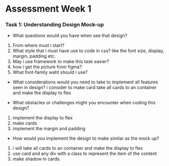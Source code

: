 # Assessment Week 1

### Task 1: Understanding Design Mock-up

- What questions would you have when see that design?

1. From where must i start?
2. What style that i must have use to code in css? like the font size, display, margin, padding etc.
3. May i use framework to make this task easier?
4. how i get the picture from figma?
5. What font-family waht should i use?

- What considerations would you need to take to implement all features seen in design?
  i consider to make card take all cards to an container and make the display to flex

- What obstacles or challenges might you encounter when coding this design?

1. implement the display to flex
2. make cards
3. implement the margin and padding

- How would you implement the design to make similar as the mock up?

1. i will take all cards to an container and make the display to flex
2. use card and any div with a class to represent the item of the content
3. make shadow in cards.
